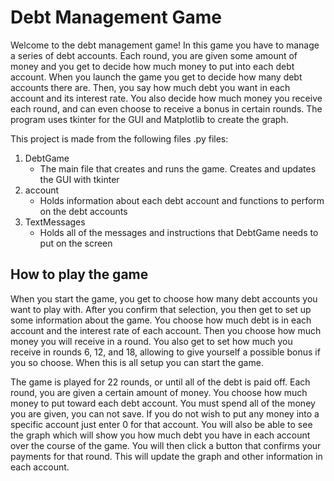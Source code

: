 # Debt Management Game

Welcome to the debt management game! In this game you have to manage a series of debt accounts. Each round, you are given some amount of money and you get to decide how much money to put into each debt account. When you launch the game you get to decide how many debt accounts there are. Then, you say how much debt you want in each account and its interest rate. You also decide how much money you receive each round, and can even choose to receive a bonus in certain rounds. The program uses tkinter for the GUI and Matplotlib to create the graph.

This project is made from the following files .py files:
1. DebtGame
   * The main file that creates and runs the game. Creates and updates the GUI with tkinter
2. account
   * Holds information about each debt account and functions to perform on the debt accounts
3. TextMessages
   * Holds all of the messages and instructions that DebtGame needs to put on the screen

## How to play the game

When you start the game, you get to choose how many debt accounts you want to play with. After you confirm that selection, you then get to set up some information about the game. You choose how much debt is in each account and the interest rate of each account. Then you choose how much money you will receive in a round. You also get to set how much you receive in rounds 6, 12, and 18, allowing to give yourself a possible bonus if you so choose. When this is all setup you can start the game.

The game is played for 22 rounds, or until all of the debt is paid off. Each round, you are given a certain amount of money. You choose how much money to put toward each debt account. You must spend all of the money you are given, you can not save. If you do not wish to put any money into a specific account just enter 0 for that account. You will also be able to see the graph which will show you how much debt you have in each account over the course of the game. You will then click a button that confirms your payments for that round. This will update the graph and other information in each account.     
